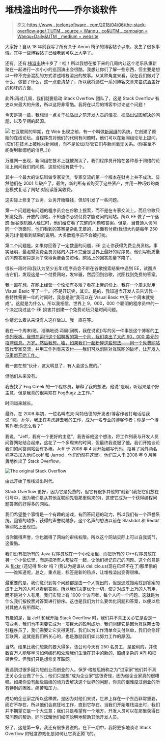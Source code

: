 # 堆栈溢出时代——乔尔谈软件

> 原文:[https://www . joelonsoftware . com/2018/04/06/the-stack-overflow-age/？UTM _ source = Wanqu . co&UTM _ campaign = Wanqu+Daily&UTM _ medium = website](https://www.joelonsoftware.com/2018/04/06/the-stack-overflow-age/?utm_source=wanqu.co&utm_campaign=Wanqu+Daily&utm_medium=website)

大家好！自从 18 年前我写了所有关于 Aeron 椅子的博客帖子以来，发生了很多事情。其中一些博客帖子已经老到可以上大学了。

还有，还有:[栈溢出](https://stackoverflow.com/)快十岁了！哇！所以我想在接下来的几周内让这个老乐队重新聚在一起进行一次小小的巡回演出会很酷。我想让你们了解一些东西，但主要是想以一种不完全混乱的方式讲述堆栈溢出的故事。从某种角度来看，现在我们做对了什么，做错了什么，这一点更清楚了，所以我将通过一系列博客文章来尝试涵盖好的和坏的方面。

此外:再过几周，我们就要启动 Stack Overflow 团队了，这是 Stack Overflow 有史以来最大的升级，所以这将非常酷。我将在以后的博客中讨论这个问题！

今天是第一章。我想谈一点关于栈溢出之前开发人员的情况，栈溢出试图解决的问题，以及早期的起源。

[![](../Images/676b3977d961a67f51b9c7dd42e15387.png)](https://i0.wp.com/www.joelonsoftware.com/wp-content/uploads/2018/04/IMG_5567.jpg?ssl=1) 在互联网的早期，在 Web 出现之前，有一个叫做[新闻组](https://today.duke.edu/2010/05/usenet.html)的系统，它创建了原始的在线论坛。当程序员对他们的代码有问题时，他们可以在新闻组论坛上提问。(它们在技术上被称为新闻组，而不是论坛(尽管它们与新闻毫无关系。(你甚至不能得到新闻组的消息。)))

万维网一出现，新闻组在技术上就被淘汰了。我们程序员开始在各种基于网络的论坛上询问我们的问题，这些论坛有数千个。

其中一个最大的论坛叫做专家交流。专家交流的第一个版本在财务上并不成功。显然他们在 2001 年破产了。最终，新的所有者购买了这些资产，并用一种巧妙的商业模式复活了网站:对阅读答案收费。

这实际上修复了业务，业务开始赚钱，但却引发了一些问题。

第一个问题是有问题的程序员会在谷歌上搜索，而不是在专家交流上。而且谷歌只知道免费、开放的网站，不知道你必须付费才能访问的网站。所以 EE 做了一个迷惑:当谷歌机器人经过时，他们给它看了完整的问题和答案。但是，当普通人访问同一个页面时，他们看到的答案是杂乱无章的，上面有付费(我想大约是每年 250 美元)才能看到结果的说明。大多数程序员不会被打扰。

第二个问题是，如果你回答了一定数量的问题，EE 会让你获得免费会员资格。事实证明，最渴望免费会员资格的人并不完全是世界上最好的程序员，他们写低质量的问题答案只是为了获得免费会员资格。网站上的回答质量下降了。

很长一段时间(我认为至少五年)程序员会不断在谷歌搜索结果中遇到 EE，试图点击它们，发现这是一个付费网站，发牢骚，然后回到谷歌，试图找到免费的答案。

我一直在想，在网上经营一个论坛有多难？看在上帝的份上，我在一个周末就用 Visual Basic 写了一个。(不是开玩笑，其实。是的，我知道当开发人员告诉我一些特性需要一年的时间时，我总是说“我可以在 Visual Basic 中用一个周末就完成”。这就是为什么)。所以我相信，世界上 9，000，000 个聪明的程序员中的一个决定绕过这个 EE 损害并创建一个免费论坛只是时间问题。

你猜怎么着从来没有人这样做过。我一直在等。

我在一个周末(嗯，准确地说:两周(闭嘴，我在说谎))写的另一件事是这个博客的[工作列表板。我想在运行这个招聘板的第一个月，我们卖出了大约 90，000 美元的招聘信息。万岁。然后我想，哇，如果我们一起粉碎这些想法——用一个免费网站取代专家交流，并用工作列表来支付——我们可以消除对互联网的破坏，让开发人员重新开始工作。](https://www.joelonsoftware.com/2006/09/05/introducing-jobsjoelonsoftwarecom/)

我一直在想“伙计，这太明显了，有人会这么做的。”

但他们从来没有。

我去找了 Fog Creek 的一个程序员，解释了我的想法，他说“是啊，听起来是个好主意，但是我真的很喜欢在 FogBugz 上工作。”

时间越来越长。

最终，在 2008 年初，一位名叫杰夫·阿特伍德的开发者/博客作者打电话给我说:“嗨，乔尔，我正在考虑辞去我的工作，成为一名专业的博客作者；你是一个博客作者:你怎么看？”

我说，“Jeff，我有一个更好的主意”，我告诉他这个想法，将工作列表与开发人员问答网站结合起来，这花了一个多周末的时间，但最终我说服了他。我们开始谈论我们的问答网站会有多棒。Jeff 于 2008 年 4 月开始编写代码，招募了另外两名程序员加入他(Geoff 和 Jarrod，他们仍然在这里)，他们三人于 2008 年 9 月英勇地推出了 Stack Overflow。

![The original Stack Overflow](../Images/d452daeaf43979704fc54bb3d160fee9.png)

由此开始了堆栈溢出时代。

Stack Overflow 更好，因为它是免费的，但它有很多其他的“创新”(我把它们放在引号中，因为我们是从其他互联网先驱那里偷来的)，这使它成为一个获得编程问题答案的好得多的网站。

我们希望整个事情是一个有趣的游戏，有回答问题的动力，所以我们有一个声誉系统。回答的越多，获得的声誉就越多。这个名声的想法以前在 Slashdot 和 Reddit 等网站上出现过。

当你赢得声誉，你也赢得了网站的审核权限。所以这个网站实际上可以自我调节，这很酷。

我们没有把所有的 Java 程序员放在一个小论坛里，而把所有的 C++程序员放在另一个小论坛里，而是把所有人都放在一起，让他们标记自己的问题。这个创意是从 [flickr](https://www.flickr.com/) (还记得 flickr 吗？)我认为是谁从 del.icio.us(现在已经不在了)那里偷的——谁知道呢，总之，重点是，标签是新的热点，让堆栈溢出变得很棒。

最重要的是，我们意识到每个问题都是由一个人提出的，但是通过搜索找到答案的成千上万的人可以看到答案。所以我们决定优化一切，使之对成千上万的人有用，而不是对个人有用。我们实际上有 1000 个访问者，每个人问一个问题。这就是为什么我们按投票对答案进行排序。这也是我们为什么要优化问题和答案，以便以后对其他人有所帮助。

有趣的是，当 Jeff 和我开始 Stack Overflow 时，我们并不真正关心它是否是一项业务，我们也不需要它成为一项巨大的盈利成功。我们创建它是因为互联网太吸引程序员了，我们需要让它变得更好。我们以为工作清单会支付账单，我们会修好互联网，这就是我们所关心的，也是激励我们如此努力工作的原因。

当然，结果比我们想象的要大得多。该公司今天有 250 名员工，是盈利的，并使数百万人能够学习如何编码和处理我们生活在其中的新的、超级复杂的 API 和框架世界。但我们只是想修复互联网。

我遇到过很多因为想创业而创业的人。保罗·格拉厄姆称之为“过家家”他们并不真正关心企业做了什么；他们只是想“成为企业家”这很奇怪，因为做企业家真的很糟糕。如果你没有超级超级的动力去解决这个世界的问题，你真的很难度过创业的所有特别的困难、痛苦和压力。

成功的企业家之所以这样做，是因为对他们来说，世界上存在一个东西非常重要，而它不存在，所以他们会疯狂地工作，直到它存在。当我们开始堆栈溢出时，我们并不期望它是一个大生意；我们只是希望有一个地方，开发人员可以在那里获得日常问题的帮助，同时炫耀他们如何聪明地帮助其他开发人员。

好了，这是第一章。我还有很多要说的。在下一期中，我将更多地谈论 Stack Overflow 的轻度游戏化是如何让它真正腾飞的。